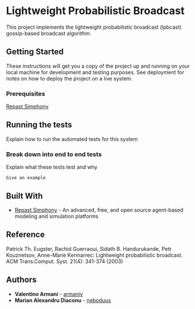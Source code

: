 # Lightweight Probabilistic Broadcast

This project implements the lightweight probabilistic broadcast (lpbcast) gossip-based broadcast algorithm. 

## Getting Started

These instructions will get you a copy of the project up and running on your local machine for development and testing purposes. See deployment for notes on how to deploy the project on a live system.

### Prerequisites
 
 [Repast Simphony](https://repast.github.io/requirements.html) 


## Running the tests

Explain how to run the automated tests for this system

### Break down into end to end tests

Explain what these tests test and why

```
Give an example
```

## Built With

* [Repast Simphony](https://repast.github.io/) - An advanced, free, and open source agent-based modeling and simulation platforms

## Reference

Patrick Th. Eugster, Rachid Guerraoui, Sidath B. Handurukande, Petr Kouznetsov, Anne-Marie Kermarrec: Lightweight probabilistic broadcast. ACM Trans.Comput. Syst. 21(4): 341-374 (2003)


## Authors

* **Valentino Armani** - [armaniv](https://github.com/armaniv)
* **Marian Alexandru Diaconu** - [neboduus](https://github.com/neboduus)
